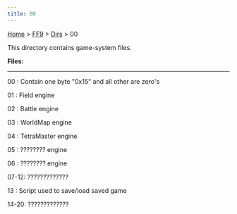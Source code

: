 ```yaml
---
title: 00
---
```


[Home](../../index.md) > [FF9](../../FF9.md) > [Dirs](../Dirs.md) > 00

This directory contains game-system files.

**Files:**

------------------------------------------------------------------------

00 : Contain one byte "0x15" and all other are zero's

01 : Field engine

02 : Battle engine

03 : WorldMap engine

04 : TetraMaster engine

05 : ???????? engine

06 : ???????? engine

07-12: ?????????????

13 : Script used to save/load saved game

14-20: ?????????????
